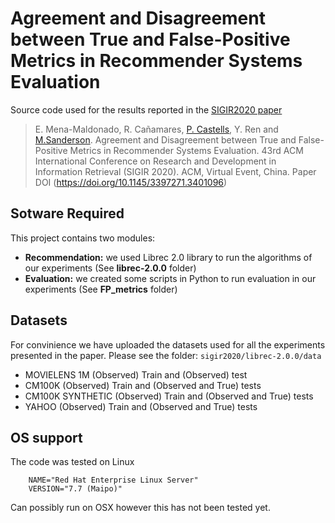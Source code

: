 # Agreement and Disagreement between True and False-Positive Metrics in Recommender Systems Evaluation
Source code used for the results reported in the [SIGIR2020 paper](http://marksanderson.org/publications/my_papers/sigir2020.pdf)

> E. Mena-Maldonado, R. Cañamares, [P. Castells](http://ir.ii.uam.es/castells), Y. Ren and [M.Sanderson](http://marksanderson.org). Agreement and Disagreement between True and False-Positive Metrics in Recommender Systems Evaluation. 43rd ACM International Conference on Research and Development in Information Retrieval (SIGIR 2020). ACM, Virtual Event, China.
Paper DOI (https://doi.org/10.1145/3397271.3401096)

## Sotware Required
This project contains two modules:
- **Recommendation:** we used Librec 2.0 library to run the algorithms of our experiments (See **librec-2.0.0** folder)
- **Evaluation:** we created some scripts in Python to run evaluation in our experiments (See **FP_metrics** folder)

## Datasets 
For convinience we have uploaded the datasets used for all the experiments presented in the paper.  Please see the folder:
`sigir2020/librec-2.0.0/data`
- MOVIELENS 1M (Observed) Train and (Observed) test
- CM100K (Observed) Train and (Observed and True) tests
- CM100K SYNTHETIC (Observed) Train and (Observed and True) tests
- YAHOO (Observed) Train and (Observed and True) tests

## OS support
The code was tested on Linux

        NAME="Red Hat Enterprise Linux Server"
        VERSION="7.7 (Maipo)"
        
Can possibly run on OSX however this has not been tested yet.











